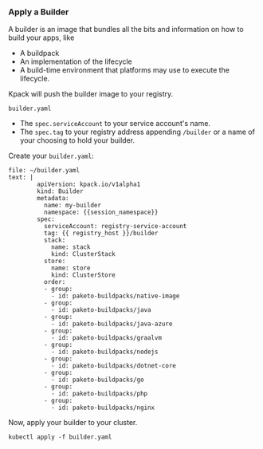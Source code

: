 
### Apply a Builder

A builder is an image that bundles all the bits and information on how to build your apps, like 
- A buildpack
- An implementation of the lifecycle
- A build-time environment that platforms may use to execute the lifecycle.

Kpack will push the builder image to your registry.

`builder.yaml`
- The `spec.serviceAccount` to your service account's name.
- The `spec.tag` to your registry address appending `/builder` or a name of your choosing to hold your builder.

Create your `builder.yaml`:
```editor:append-lines-to-file
file: ~/builder.yaml
text: | 
        apiVersion: kpack.io/v1alpha1
        kind: Builder
        metadata:
          name: my-builder
          namespace: {{session_namespace}}
        spec:
          serviceAccount: registry-service-account
          tag: {{ registry_host }}/builder
          stack:
            name: stack
            kind: ClusterStack
          store:
            name: store
            kind: ClusterStore
          order:
          - group: 
            - id: paketo-buildpacks/native-image
          - group:
            - id: paketo-buildpacks/java
          - group:
            - id: paketo-buildpacks/java-azure
          - group:
            - id: paketo-buildpacks/graalvm
          - group:
            - id: paketo-buildpacks/nodejs
          - group:
            - id: paketo-buildpacks/dotnet-core
          - group:
            - id: paketo-buildpacks/go
          - group:
            - id: paketo-buildpacks/php
          - group:
            - id: paketo-buildpacks/nginx
```

Now, apply your builder to your cluster.
```execute-1
kubectl apply -f builder.yaml 
```